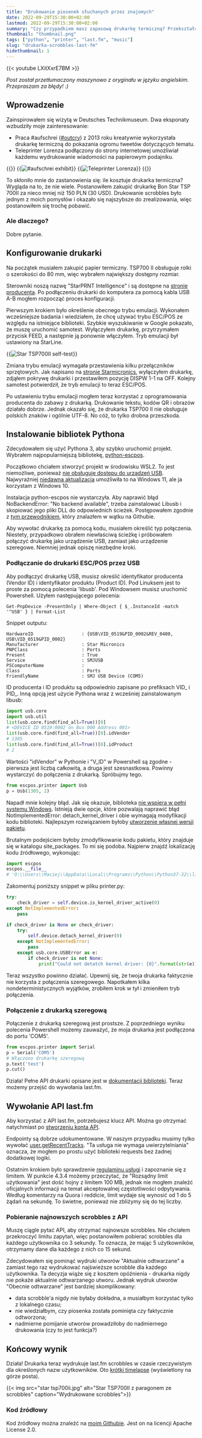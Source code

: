 ```yaml
---
title: "Drukowanie piosenek słuchanych przez znajomych"
date: 2022-09-29T15:30:00+02:00
lastmod: 2022-09-29T15:30:00+02:00
summary: "Czy przypadkiem masz zapasową drukarkę termiczną? Przekształć ją w live-feed aktywności muzycznej Twoich znajomych."
thumbnail: "thumbnail.png"
tags: ["python", "printer", "last.fm", "music"]
slug: "drukarka-scrobbles-last-fm"
hidethumbnail: 1
---
```


{{< youtube LXitXxrE7BM >}}

*Post został przetłumaczony maszynowo z oryginału w języku angielskim. Przepraszam za błędy! :)*

## Wprowadzenie

Zainspirowałem się wizytą w Deutsches Technikmuseum. Dwa eksponaty wzbudziły moje zainteresowanie:

- Praca #aufschrei ([#outcry](https://en.wikipedia.org/wiki/Aufschrei)) z 2013 roku kreatywnie wykorzystała drukarkę termiczną do pokazania ogromu tweetów dotyczących tematu.
- Teleprinter Lorenza podłączony do strony internetowej umożliwiał każdemu wydrukowanie wiadomości na papierowym podajniku.

{{<gallerystart>}}
{{<img src="aufschrei exhibit.jpg" alt="#aufschrei exhibit" caption="#aufschrei exhibit">}}
{{<img src="teleprinter.jpg" alt="Teleprinter Lorenza" caption="Teleprinter Lorenza">}}
{{<galleryend>}}

To skłoniło mnie do zastanowienia się: ile kosztuje drukarka termiczna? Wygląda na to, że nie wiele. Postanowiłem zakupić drukarkę Bon Star TSP 700II za nieco mniej niż 150 PLN (30 USD). Drukowanie scrobbles było jednym z moich pomysłów i okazało się najszybsze do zrealizowania, więc postanowiłem się trochę pobawić.

### Ale dlaczego?

Dobre pytanie.

## Konfigurowanie drukarki

Na początek musiałem zakupić papier termiczny. TSP700 II obsługuje rolki o szerokości do 80 mm, więc wybrałem największy dostępny rozmiar.

Sterowniki noszą nazwę "StarPRNT Intelligence" i są dostępne na [stronie producenta](https://starmicronics.com/support/download/starprnt-intelligence-software-full-v3-7-2/). Po podłączeniu drukarki do komputera za pomocą kabla USB A-B mogłem rozpocząć proces konfiguracji.

Pierwszym krokiem było określenie obecnego trybu emulacji. Wykonałem wcześniejsze badania i wiedziałem, że chcę używać trybu ESC/POS ze względu na istniejące biblioteki. Szybkie wyszukiwanie w Google pokazało, że muszę uruchomić samotest. Wyłączyłem drukarkę, przytrzymałem przycisk FEED, a następnie ją ponownie włączyłem. Tryb emulacji był ustawiony na StarLine.

{{<img src="star tsp700ii selftest.jpeg" alt="Star TSP700II self-test" caption="Wydrukowany samotest" float="right">}}

Zmiana trybu emulacji wymagała przestawienia kilku przełączników sprzętowych. Jak napisano na [stronie Starmicronics](https://starmicronics.com/help-center/knowledge-base/how-to-switch-emulations-on-star-desktop-printers/), wyłączyłem drukarkę, zdjąłem pokrywę drukarki i przestawiłem pozycję DISPW 1-1 na OFF. Kolejny samotest potwierdził, że tryb emulacji to teraz ESC/POS.

Po ustawieniu trybu emulacji mogłem teraz korzystać z oprogramowania producenta do zabawy z drukarką. Drukowanie tekstu, kodów QR i obrazów działało dobrze. Jednak okazało się, że drukarka TSP700 II nie obsługuje polskich znaków i ogólnie UTF-8. No cóż, to tylko drobna przeszkoda.

## Instalowanie bibliotek Pythona
Zdecydowałem się użyć Pythona 3, aby szybko uruchomić projekt. Wybrałem najpopularniejszą bibliotekę, [python-escpos](https://python-escpos.readthedocs.io/en/latest/user/usage.html).

Początkowo chciałem stworzyć projekt w środowisku WSL2. To jest niemożliwe, ponieważ [nie obsługuje dostępu do urządzeń USB](https://github.com/microsoft/WSL/issues/5158). Najwyraźniej [niedawna aktualizacja](https://devblogs.microsoft.com/commandline/connecting-usb-devices-to-wsl/) umożliwiła to na Windows 11, ale ja korzystam z Windows 10.

Instalacja python-escpos nie wystarczyła. Aby naprawić błąd NoBackendError: "No backend available", trzeba zainstalować Libusb i skopiować jego pliki DLL do odpowiednich ścieżek. Postępowałem zgodnie z [tym przewodnikiem](https://github.com/pyusb/pyusb/issues/120#issuecomment-322058585), który znalazłem w wątku na Githubie.

Aby wywołać drukarkę za pomocą kodu, musiałem określić typ połączenia. Niestety, przypadkowo obrałem niewłaściwą ścieżkę i próbowałem połączyć drukarkę jako urządzenie USB, zamiast jako urządzenie szeregowe. Niemniej jednak opiszę niezbędne kroki.

### Podłączanie do drukarki ESC/POS przez USB
Aby podłączyć drukarkę USB, musisz określić identyfikator producenta (Vendor ID) i identyfikator produktu (Product ID). Pod Linuksem jest to proste za pomocą polecenia 'libusb'. Pod Windowsem musisz uruchomić Powershell. Użyłem następującego polecenia:

```
Get-PnpDevice -PresentOnly | Where-Object { $_.InstanceId -match '^USB' } | Format-List
```

Snippet outputu:

```
HardwareID                  : {USB\VID_0519&PID_0002&REV_0400, USB\VID_0519&PID_0002}
Manufacturer                : Star Micronics
PNPClass                    : Ports
Present                     : True
Service                     : SMJUSB
PSComputerName              :
Class                       : Ports
FriendlyName                : SMJ USB Device (COM5)
```

ID producenta i ID produktu są odpowiednio zapisane po prefiksach VID_ i PID_. Inną opcją jest użycie Pythona wraz z wcześniej zainstalowanym libusb:

```python
import usb.core
import usb.util
list(usb.core.find(find_all=True))[0]
# <DEVICE ID 0519:0002 on Bus 000 Address 001>
list(usb.core.find(find_all=True))[0].idVendor
# 1305
list(usb.core.find(find_all=True))[0].idProduct
# 2
```

Wartości "idVendor" w Pythonie i "V_ID" w Powershell są zgodne - pierwsza jest liczbą całkowitą, a druga jest szesnastkowa. Powinny wystarczyć do połączenia z drukarką. Spróbujmy tego.

```python
from escpos.printer import Usb
p = Usb(1305, 2) 
```

Napadł mnie kolejny błąd. Jak się okazuje, biblioteka [nie wspiera w pełni systemu Windows](https://nyorikakar.medium.com/printing-with-python-and-epson-pos-printer-fbd17e127b6c). Istnieją dwie opcje, które pozwalają naprawić błąd NotImplementedError: detach_kernel_driver i obie wymagają modyfikacji kodu biblioteki. Najlepszym rozwiązaniem byłoby [utworzenie własnej wersji pakietu](https://stackoverflow.com/questions/23075397/python-how-to-edit-an-installed-package).

Brutalnym podejściem byłoby zmodyfikowanie kodu pakietu, który znajduje się w katalogu site_packages. To mi się podoba. Najpierw znajdź lokalizację kodu źródłowego, wykonując:

```python
import escpos
escpos.__file__
# 'O:\\Users\\Maciej\\AppData\\Local\\Programs\\Python\\Python37-32\\lib\\site-packages\\escpos\\__init__.py'
```

Zakomentuj poniższy snippet w pliku printer.py:

```python
try:
	check_driver = self.device.is_kernel_driver_active(0)
except NotImplementedError:
	pass

if check_driver is None or check_driver:
	try:
		self.device.detach_kernel_driver(0)
	except NotImplementedError:
		pass
	except usb.core.USBError as e:
		if check_driver is not None:
			print("Could not detatch kernel driver: {0}".format(str(e)))
```

Teraz wszystko powinno działać. Upewnij się, że twoja drukarka faktycznie nie korzysta z połączenia szeregowego. Napotkałem kilka nondeterministycznych wyjątków, zrobiłem krok w tył i zmieniłem tryb połączenia.

### Połączenie z drukarką szeregową
Połączenie z drukarką szeregową jest prostsze. Z poprzedniego wyniku polecenia Powershell możemy zauważyć, że moja drukarka jest podłączona do portu 'COM5'. 

```python
from escpos.printer import Serial
p = Serial('COM5')
# Włączono drukarkę szeregową
p.text('test')
p.cut()
```

Działa! Pełne API drukarki opisane jest w [dokumentacji biblioteki](https://python-escpos.readthedocs.io/en/latest/). Teraz możemy przejść do wywołania last.fm.

## Wywołanie API last.fm
Aby korzystać z API last.fm, potrzebujesz klucz API. Można go otrzymać natychmiast po [stworzeniu konta API](https://www.last.fm/api/account/create).

Endpointy są dobrze udokumentowane. W naszym przypadku musimy tylko wywołać [user.getRecentTracks](https://www.last.fm/api/show/user.getRecentTracks). "Ta usługa nie wymaga uwierzytelniania" oznacza, że mogłem po prostu użyć biblioteki requests bez żadnej dodatkowej logiki. 

Ostatnim krokiem było sprawdzenie [regulaminu usługi](https://www.last.fm/api/tos) i zapoznanie się z limitem. W punkcie 4.3.4 możemy przeczytać, że "Rozsądny limit użytkowania" jest dość hojny z limitem 100 MB, jednak nie mogłem znaleźć oficjalnych informacji na temat akceptowalnej częstotliwości odpytywania. Według komentarzy na Quora i reddicie, limit wydaje się wynosić od 1 do 5 żądań na sekundę. To świetne, ponieważ nie zbliżymy się do tej liczby.

### Pobieranie najnowszych scrobbles z API
Muszę ciągle pytać API, aby otrzymać najnowsze scrobbles. Nie chciałem przekroczyć limitu zapytań, więc postanowiłem pobierać scrobbles dla każdego użytkownika co 3 sekundy. To oznacza, że mając 5 użytkowników, otrzymamy dane dla każdego z nich co 15 sekund.

Zdecydowałem się pominąć wydruki utworów "Aktualnie odtwarzane" a zamiast tego raz wydrukować najświeższe scrobble dla każdego użytkownika. Ta decyzja wiąże się z kosztem opóźnienia - drukarka nigdy nie pokaże aktualnie odtwarzanego utworu. Jednak wydruk utworów "Obecnie odtwarzane" jest bardziej skomplikowany:
- data scrobble'a nigdy nie byłaby dokładna, a musiałbym korzystać tylko z lokalnego czasu;
- nie wiedziałbym, czy piosenka została pominięta czy faktycznie odtworzona;
- nadmierne pomijanie utworów prowadziłoby do nadmiernego drukowania (czy to jest funkcja?)


## Końcowy wynik
Działa! Drukarka teraz wydrukuje last.fm scrobbles w czasie rzeczywistym dla określonych nazw użytkowników. Oto [krótki timelapse](https://www.youtube.com/watch?v=LXitXxrE7BM) (wyświetlony na górze posta).

{{< img src="star tsp700ii.jpg" alt="Star TSP700II z paragonem ze scrobbles" caption="Wydrukowane scrobbles">}}

### Kod źródłowy
Kod źródłowy można znaleźć na [moim Githubie](https://github.com/asdfMaciej/scrobbles-printer). Jest on na licencji Apache License 2.0.